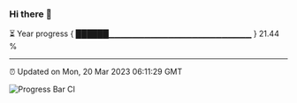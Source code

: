 ### Hi there 👋

⏳ Year progress { ██████▁▁▁▁▁▁▁▁▁▁▁▁▁▁▁▁▁▁▁▁▁▁▁▁ } 21.44 %

---

⏰ Updated on Mon, 20 Mar 2023 06:11:29 GMT

![Progress Bar CI](https://github.com/Shyam-Makwana/GitHub-Actions-Demo/workflows/Progress%20Bar%20CI/badge.svg)
